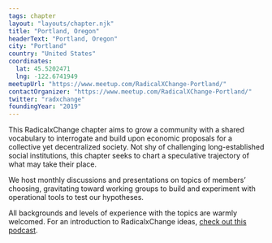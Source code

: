 ```yaml
---
tags: chapter
layout: "layouts/chapter.njk"
title: "Portland, Oregon"
headerText: "Portland, Oregon"
city: "Portland"
country: "United States"
coordinates:
  lat: 45.5202471
  lng: -122.6741949
meetupUrl: "https://www.meetup.com/RadicalXChange-Portland/"
contactOrganizer: "https://www.meetup.com/RadicalXChange-Portland/"
twitter: "radxchange"
foundingYear: "2019"
---
```


This RadicalxChange chapter aims to grow a community with a shared vocabulary to interrogate and build upon economic proposals for a collective yet decentralized society. Not shy of challenging long-established social institutions, this chapter seeks to chart a speculative trajectory of what may take their place.

We host monthly discussions and presentations on topics of members’ choosing, gravitating toward working groups to build and experiment with operational tools to test our hypotheses.

All backgrounds and levels of experience with the topics are warmly welcomed. For an introduction to RadicalxChange ideas, [check out this podcast](https://80000hours.org/podcast/episodes/glen-weyl-radically-reforming-capitalism-and-democracy/).

